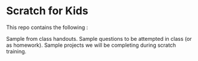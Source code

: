 # Scratch for Kids

This repo contains the following :

Sample from class handouts. 
Sample questions to be attempted in class (or as homework). 
Sample projects we will be completing during scratch training.
